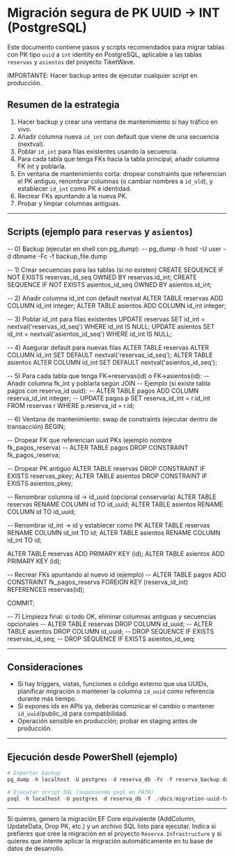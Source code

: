 # Migración segura de PK UUID -> INT (PostgreSQL)

Este documento contiene pasos y scripts recomendados para migrar tablas con PK tipo `uuid` a `int` identity en PostgreSQL, aplicable a las tablas `reservas` y `asientos` del proyecto TiketWave.

IMPORTANTE: Hacer backup antes de ejecutar cualquier script en producción.

## Resumen de la estrategia
1. Hacer backup y crear una ventana de mantenimiento si hay tráfico en vivo.
2. Añadir columna nueva `id_int` con default que viene de una secuencia (nextval).
3. Poblar `id_int` para filas existentes usando la secuencia.
4. Para cada tabla que tenga FKs hacia la tabla principal, añadir columna FK int y poblarla.
5. En ventana de mantenimiento corta: dropear constraints que referencian el PK antiguo, renombrar columnas (o cambiar nombres a `id_old`), y establecer `id_int` como PK e identidad.
6. Recrear FKs apuntando a la nueva PK.
7. Probar y limpiar columnas antiguas.

---

## Scripts (ejemplo para `reservas` y `asientos`)

-- 0) Backup (ejecutar en shell con pg_dump):
-- pg_dump -h host -U user -d dbname -Fc -f backup_file.dump

-- 1) Crear secuencias para las tablas (si no existen)
CREATE SEQUENCE IF NOT EXISTS reservas_id_seq OWNED BY reservas.id_int;
CREATE SEQUENCE IF NOT EXISTS asientos_id_seq OWNED BY asientos.id_int;

-- 2) Añadir columna id_int con default nextval
ALTER TABLE reservas ADD COLUMN id_int integer;
ALTER TABLE asientos ADD COLUMN id_int integer;

-- 3) Poblar id_int para filas existentes
UPDATE reservas SET id_int = nextval('reservas_id_seq') WHERE id_int IS NULL;
UPDATE asientos SET id_int = nextval('asientos_id_seq') WHERE id_int IS NULL;

-- 4) Asegurar default para nuevas filas
ALTER TABLE reservas ALTER COLUMN id_int SET DEFAULT nextval('reservas_id_seq');
ALTER TABLE asientos ALTER COLUMN id_int SET DEFAULT nextval('asientos_id_seq');

-- 5) Para cada tabla que tenga FK->reservas(id) o FK->asientos(id):
-- Añadir columna fk_int y poblarla según JOIN
-- Ejemplo (si existe tabla pagos con reserva_id uuid):
-- ALTER TABLE pagos ADD COLUMN reserva_id_int integer;
-- UPDATE pagos p SET reserva_id_int = r.id_int FROM reservas r WHERE p.reserva_id = r.id;

-- 6) Ventana de mantenimiento: swap de constraints (ejecutar dentro de transacción)
BEGIN;

-- Dropear FK que referencian uuid PKs (ejemplo nombre fk_pagos_reserva)
-- ALTER TABLE pagos DROP CONSTRAINT fk_pagos_reserva;

-- Dropear PK antiguo
ALTER TABLE reservas DROP CONSTRAINT IF EXISTS reservas_pkey;
ALTER TABLE asientos DROP CONSTRAINT IF EXISTS asientos_pkey;

-- Renombrar columna id -> id_uuid (opcional conservarla)
ALTER TABLE reservas RENAME COLUMN id TO id_uuid;
ALTER TABLE asientos RENAME COLUMN id TO id_uuid;

-- Renombrar id_int -> id y establecer como PK
ALTER TABLE reservas RENAME COLUMN id_int TO id;
ALTER TABLE asientos RENAME COLUMN id_int TO id;

ALTER TABLE reservas ADD PRIMARY KEY (id);
ALTER TABLE asientos ADD PRIMARY KEY (id);

-- Recrear FKs apuntando al nuevo id (ejemplo)
-- ALTER TABLE pagos ADD CONSTRAINT fk_pagos_reserva FOREIGN KEY (reserva_id_int) REFERENCES reservas(id);

COMMIT;

-- 7) Limpieza final: si todo OK, eliminar columnas antiguas y secuencias opcionales
-- ALTER TABLE reservas DROP COLUMN id_uuid;
-- ALTER TABLE asientos DROP COLUMN id_uuid;
-- DROP SEQUENCE IF EXISTS reservas_id_seq;
-- DROP SEQUENCE IF EXISTS asientos_id_seq;

---

## Consideraciones
- Si hay triggers, vistas, funciones o código externo que usa UUIDs, planificar migración o mantener la columna `id_uuid` como referencia durante más tiempo.
- Si expones ids en APIs ya, deberás comunicar el cambio o mantener `id_uuid`/public_id para compatibilidad.
- Operación sensible en producción; probar en staging antes de producción.

---

## Ejecución desde PowerShell (ejemplo)

```powershell
# Exportar backup
pg_dump -h localhost -U postgres -d reserva_db -Fc -f reserva_backup.dump

# Ejecutar script SQL (suponiendo psql en PATH)
psql -h localhost -U postgres -d reserva_db -f ./docs/migration-uuid-to-int.sql
```

---

Si quieres, genero la migración EF Core equivalente (AddColumn, UpdateData, Drop PK, etc.) y un archivo SQL listo para ejecutar. Indica si prefieres que cree la migración en el proyecto `Reserva.Infrastructure` y si quieres que intente aplicar la migración automáticamente en tu base de datos de desarrollo.